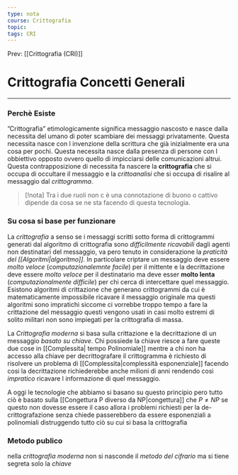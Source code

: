 ```yaml
---
type: nota
course: Crittografia
topic: 
tags: CRI
---
```


Prev: [[Crittografia (CRI)]]

# Crittografia Concetti Generali
---

### Perchè Esiste
”Crittografia” etimologicamente significa messaggio nascosto e nasce dalla necessita del umano di poter scambiare dei messaggi privatamente. Questa necessita nasce con l invenzione della scrittura che già inizialmente era una cosa per pochi. Questa necessita nasce dalla presenza di persone con l obbiettivo opposto ovvero quello di impicciarsi delle comunicazioni altrui. Questa contrapposizione di necessita fa nascere la __crittografia__ che si occupa di  occultare il messaggio e la _crittoanalisi_ che si occupa di risalire al messaggio dal _crittogramma_. 

>[!nota] 
> Tra i due ruoli non c è una connotazione di buono o cattivo dipende da cosa se ne sta facendo di questa tecnologia.

### Su cosa si base per funzionare
La _crittografia_ a senso se i messaggi scritti sotto forma di crittogrammi generati dal algoritmo di crittografia sono _difficilmente ricavabili_ dagli agenti non destinatari del messaggio, va pero tenuto in considerazione la _praticità del [[Algoritmi|algoritmo]]_. 
In particolare criptare un messaggio deve essere _molto veloce_ (_computazionalemnte facile_) per il mittente e la decrittazione deve essere _molto veloce_ per il destinatario ma deve esser  __molto lenta__ (_computazionalmente difficile_) per chi cerca di intercettare quel messaggio. 
Esistono algoritmi di crittazione che generano crittogrammi da cui è matematicamente impossibile ricavare il messaggio originale ma questi algoritmi sono impratichì siccome ci vorrebbe troppo tempo a fare la crittazione del messaggio questi vengono usati in casi molto estremi  di solito militari  non sono impiegati per la crittografia di  massa.

La _Crittografia moderna_ si basa sulla crittazione e la decrittazione di un messaggio _basato su chiave_. Chi possiede la chiave riesce a fare queste due cose in [[Complessita| tempo Polinomiale]]  mentre a chi non ha accesso alla chiave per decrittografare il crittogramma è richiesto di risolvere un problema di [[Complessita|complessità esponenziale]] facendo cosi la decrittazione richiederebbe anche milioni di anni rendendo cosi _impratico_ ricavare l informazione di quel messaggio.

A oggi le tecnologie che abbiamo si basano su questo principio pero tutto ciò è basato sulla [[Congettura P diverso da NP|congettura]] che $P \not = NP$ se questo non dovesse essere il caso allora i problemi richiesti per la de-crittografazione senza chiede passerebbero da essere esponenziali a polinomiali distruggendo tutto ciò su cui si basa la crittografia  

### Metodo publico
nella _crittografia moderna_ non si nasconde il _metodo del cifrario_ ma si tiene segreta solo la _chiave_